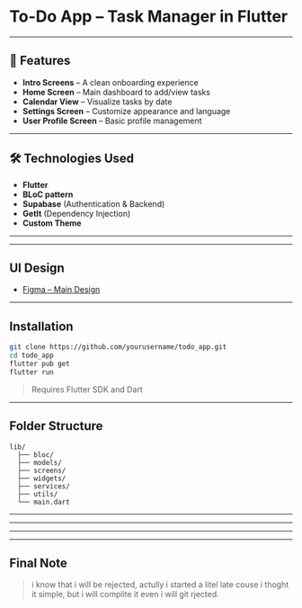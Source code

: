 
#  To-Do App – Task Manager in Flutter



---

## 🚀 Features

-  **Intro Screens** – A clean onboarding experience
-  **Home Screen** – Main dashboard to add/view tasks
-  **Calendar View** – Visualize tasks by date
-  **Settings Screen** – Customize appearance and language
-  **User Profile Screen** – Basic profile management

---

## 🛠️ Technologies Used

- **Flutter**
- **BLoC pattern**
- **Supabase** (Authentication & Backend)
- **GetIt** (Dependency Injection)
- **Custom Theme**

---



---

##  UI Design

-  [Figma – Main Design](https://www.figma.com/design/uRS0DgqudB60wE47MadsFB/todo-app?node-id=1-16749&t=BWTFqAeY2FjwyIRe-1)

---

##  Installation

```bash
git clone https://github.com/yourusername/todo_app.git
cd todo_app
flutter pub get
flutter run
```

> Requires Flutter SDK and Dart

---

##  Folder Structure

```
lib/
  ├── bloc/
  ├── models/
  ├── screens/
  ├── widgets/
  ├── services/
  ├── utils/
  └── main.dart
```

---



---



---



---

##  Final Note

> i know that i will be rejected, actully i started a litel late couse i thoght it simple, but i will complite it even i will git rjected.

